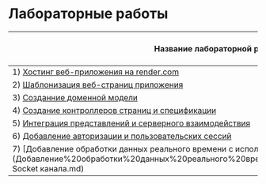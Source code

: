 # Лабораторные работы


| **Название лабораторной работы**                                                    | **Min** | **Max** | **Deadline (номер недели)** |
|-------------------------------------------------------------------------------------|:-------:|:-------:|:---------------------------:|
| 1) [Хостинг веб-приложения на render.com](1.%20Хостинг%20веб-приложения%20на%20render.com.md)                                             |    5    |    8    |              2              |
| 2) [Шаблонизация веб-страниц приложения](2.%20Шаблонизация%20веб-страниц%20приложения.md)                                              |    5    |    8    |              4              |
| 3) [Созданние доменной модели](3.%20Созданние%20доменной%20модели.md)                                                        |    8    |    15   |              6              |
| 4) [Создание контроллеров страниц и спецификации](4.%20Создание%20контроллеров%20страниц%20и%20спецификации.md)                                     |    8    |    15   |              8              |
| 5) [Интеграция представлений и серверного взаимодействия](5.%20Интеграция%20представлений%20и%20серверного%20взаимодействия.md)                             |    6    |    12   |              10             |
| 6) [Добавление авторизации и пользовательских сессий](6.%20Добавление%20авторизации%20и%20пользовательских%20сессий.md)                                 |    6    |    12   |              11             |
| 7) [Добавление обработки данных реального времени с использованием Web-Socket канала](Добавление%20обработки%20данных%20реального%20времени%20с%20использованием%20Web-Socket канала.md) |    5    |    10   |              12             |
